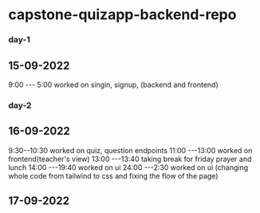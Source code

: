 # capstone-quizapp-backend-repo

### day-1

## 15-09-2022

9:00 --- 5:00 worked on singin, signup, (backend and frontend)

### day-2

## 16-09-2022

9:30--10:30 worked on quiz, question endpoints
11:00 ---13:00 worked on frontend(teacher's view)
13:00 ---13:40 taking break for friday prayer and lunch
14:00 ---19:40 worked on ui
24:00 ---2:30 worked on ui (changing whole code from tailwind to css and fixing the flow of the page)

## 17-09-2022
